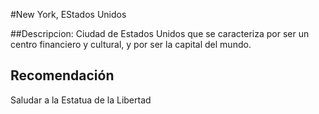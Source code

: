 #New York, EStados Unidos

##Descripcion:
Ciudad de Estados Unidos que se caracteriza por ser un centro financiero y cultural, y por ser la capital del mundo. 

## Recomendación
Saludar a la Estatua de la Libertad
